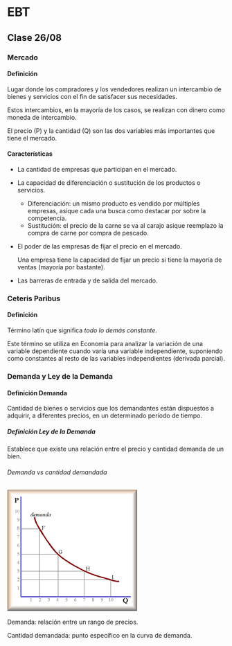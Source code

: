 # EBT

## Clase 26/08

### Mercado

#### Definición

Lugar donde los compradores y los vendedores realizan un intercambio de bienes y servicios con el fin de satisfacer sus necesidades.

Estos intercambios, en la mayoría de los casos, se realizan con dinero como moneda de intercambio.

El precio (P) y la cantidad (Q) son las dos variables más importantes que tiene el mercado.

#### Características

- La cantidad de empresas que participan en el mercado.
- La capacidad de diferenciación o sustitución de los productos o servicios.

    - Diferenciación: un mismo producto es vendido por múltiples empresas, asique cada una busca como destacar por sobre la competencia.
    - Sustitución: el precio de la carne se va al carajo asique reemplazo la compra de carne por compra de pescado.

- El poder de las empresas de fijar el precio en el mercado.

    Una empresa tiene la capacidad de fijar un precio si tiene la mayoría de ventas (mayoría por bastante).

- Las barreras de entrada y de salida del mercado.

### Ceteris Paribus

#### Definición

Término latín que significa _todo lo demás constante_.

Este término se utiliza en Economía para analizar la variación de una variable dependiente cuando varía una variable independiente, suponiendo como constantes al resto de las variables independientes (derivada parcial).

### Demanda y Ley de la Demanda

#### Definición Demanda

Cantidad de bienes o servicios que los demandantes están dispuestos a adquirir, a diferentes precios, en un determinado período de tiempo.

##### Definición Ley de la Demanda

Establece que existe una relación entre el precio y cantidad demanda de un bien.

###### Demanda vs cantidad demandada

![Curva de demanda](/imagenes/curvaDemanda.png)

Demanda: relación entre un rango de precios.

Cantidad demandada: punto específico en la curva de demanda.
